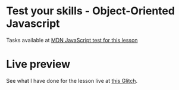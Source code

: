 # Test your skills - Object-Oriented Javascript

Tasks available at [MDN JavaScript test for this lesson](https://developer.mozilla.org/en-US/docs/Learn/JavaScript/Objects/Test_your_skills:_Object_oriented_JavaScript)

# Live preview

See what I have done for the lesson live at [this Glitch](https://titanium-slender-swim.glitch.me/JavaScript/Test%20your%20skills%20-%20Object-oriented%20JavaScript/).
